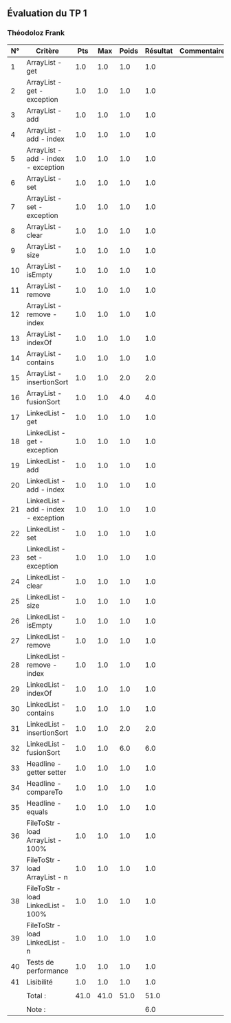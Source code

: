 ## Évaluation du TP 1### Théodoloz Frank| N° | Critère | Pts | Max | Poids | Résultat | Commentaires ||----|---------|--------|-----|------|-------|--------------|| 1 | ArrayList - get | 1.0 | 1.0 | 1.0 | 1.0 |  | | 2 | ArrayList - get - exception | 1.0 | 1.0 | 1.0 | 1.0 |  | | 3 | ArrayList - add | 1.0 | 1.0 | 1.0 | 1.0 |  | | 4 | ArrayList - add - index | 1.0 | 1.0 | 1.0 | 1.0 |  | | 5 | ArrayList - add - index - exception | 1.0 | 1.0 | 1.0 | 1.0 |  | | 6 | ArrayList - set | 1.0 | 1.0 | 1.0 | 1.0 |  | | 7 | ArrayList - set - exception | 1.0 | 1.0 | 1.0 | 1.0 |  | | 8 | ArrayList - clear | 1.0 | 1.0 | 1.0 | 1.0 |  | | 9 | ArrayList - size | 1.0 | 1.0 | 1.0 | 1.0 |  | | 10 | ArrayList - isEmpty | 1.0 | 1.0 | 1.0 | 1.0 |  | | 11 | ArrayList - remove | 1.0 | 1.0 | 1.0 | 1.0 |  | | 12 | ArrayList - remove - index | 1.0 | 1.0 | 1.0 | 1.0 |  | | 13 | ArrayList - indexOf | 1.0 | 1.0 | 1.0 | 1.0 |  | | 14 | ArrayList - contains | 1.0 | 1.0 | 1.0 | 1.0 |  | | 15 | ArrayList - insertionSort | 1.0 | 1.0 | 2.0 | 2.0 |  | | 16 | ArrayList - fusionSort | 1.0 | 1.0 | 4.0 | 4.0 |  | | 17 | LinkedList - get | 1.0 | 1.0 | 1.0 | 1.0 |  | | 18 | LinkedList - get - exception | 1.0 | 1.0 | 1.0 | 1.0 |  | | 19 | LinkedList - add | 1.0 | 1.0 | 1.0 | 1.0 |  | | 20 | LinkedList - add - index | 1.0 | 1.0 | 1.0 | 1.0 |  | | 21 | LinkedList - add - index - exception | 1.0 | 1.0 | 1.0 | 1.0 |  | | 22 | LinkedList - set | 1.0 | 1.0 | 1.0 | 1.0 |  | | 23 | LinkedList - set - exception | 1.0 | 1.0 | 1.0 | 1.0 |  | | 24 | LinkedList - clear | 1.0 | 1.0 | 1.0 | 1.0 |  | | 25 | LinkedList - size | 1.0 | 1.0 | 1.0 | 1.0 |  | | 26 | LinkedList - isEmpty | 1.0 | 1.0 | 1.0 | 1.0 |  | | 27 | LinkedList - remove | 1.0 | 1.0 | 1.0 | 1.0 |  | | 28 | LinkedList - remove - index | 1.0 | 1.0 | 1.0 | 1.0 |  | | 29 | LinkedList - indexOf | 1.0 | 1.0 | 1.0 | 1.0 |  | | 30 | LinkedList - contains | 1.0 | 1.0 | 1.0 | 1.0 |  | | 31 | LinkedList - insertionSort | 1.0 | 1.0 | 2.0 | 2.0 |  | | 32 | LinkedList - fusionSort | 1.0 | 1.0 | 6.0 | 6.0 |  | | 33 | Headline - getter setter | 1.0 | 1.0 | 1.0 | 1.0 |  | | 34 | Headline - compareTo | 1.0 | 1.0 | 1.0 | 1.0 |  | | 35 | Headline - equals | 1.0 | 1.0 | 1.0 | 1.0 |  | | 36 | FileToStr - load ArrayList - 100% | 1.0 | 1.0 | 1.0 | 1.0 |  | | 37 | FileToStr - load ArrayList - n | 1.0 | 1.0 | 1.0 | 1.0 |  | | 38 | FileToStr - load LinkedList - 100% | 1.0 | 1.0 | 1.0 | 1.0 |  | | 39 | FileToStr - load LinkedList - n | 1.0 | 1.0 | 1.0 | 1.0 |  | | 40 | Tests de performance | 1.0 | 1.0 | 1.0 | 1.0 |  | | 41 | Lisibilité | 1.0 | 1.0 | 1.0 | 1.0 |  | |  |  |  |  |  |  |  | |  | Total : | 41.0 | 41.0 | 51.0 | 51.0 |  | |  |  |  |  |  |  |  | |  | Note : |  |  |  | 6.0 |  | 